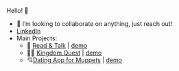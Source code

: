 Hello! 👋




- 👯 I’m looking to collaborate on anything, just reach out!
- [LinkedIn](https://www.linkedin.com/in/vanessa--schneider/)
- Main Projects:
  - 📔 [Read & Talk](https://github.com/VanessaSchneider/ReadChat) | [demo](https://www.youtube.com/watch?v=yjcqcmxz5Qw)
  - 🧚‍♀️ [Kingdom Quest](https://github.com/VanessaSchneider/updated_final_project) | [demo](https://www.youtube.com/watch?v=wsTpSaMsxtU)
  - 💘[Dating App for Muppets](https://github.com/VanessaSchneider/dating-app) | [demo](https://www.youtube.com/watch?v=GAAkkXut4Jk)


